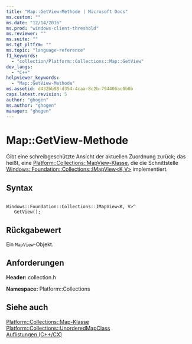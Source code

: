 ```yaml
---
title: "Map::GetView-Methode | Microsoft Docs"
ms.custom: ""
ms.date: "12/14/2016"
ms.prod: "windows-client-threshold"
ms.reviewer: ""
ms.suite: ""
ms.tgt_pltfrm: ""
ms.topic: "language-reference"
f1_keywords: 
  - "collection/Platform::Collections::Map::GetView"
dev_langs: 
  - "C++"
helpviewer_keywords: 
  - "Map::GetView-Methode"
ms.assetid: d432bb98-d354-4caa-8c2b-794406ac0b0b
caps.latest.revision: 5
author: "ghogen"
ms.author: "ghogen"
manager: "ghogen"
---
```

# Map::GetView-Methode
Gibt eine schreibgeschützte Ansicht der aktuellen Zuordnung zurück; das heißt, eine [Platform::Collections::MapView\-Klasse](../cppcx/platform-collections-mapview-class.md), die die Schnittstelle [Windows::Foundation::Collections::IMapView\<K,V\>](http://msdn.microsoft.com/library/windows/apps/br226037.aspx) implementiert.  
  
## Syntax  
  
```  
  
Windows::Foundation::Collections::IMapView<K, V>^   
   GetView();  
```  
  
## Rückgabewert  
 Ein `MapView`\-Objekt.  
  
## Anforderungen  
 **Header:** collection.h  
  
 **Namespace:** Platform::Collections  
  
## Siehe auch  
 [Platform::Collections::Map\-Klasse](../cppcx/platform-collections-map-class.md)   
 [Platform::Collections::UnorderedMapClass](../cppcx/platform-collections-unorderedmap-class.md)   
 [Auflistungen \(C\+\+\/CX\)](../cppcx/collections-c-cx.md)
